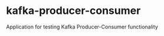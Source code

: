 kafka-producer-consumer
=======================

Application for testing Kafka Producer-Consumer functionality
